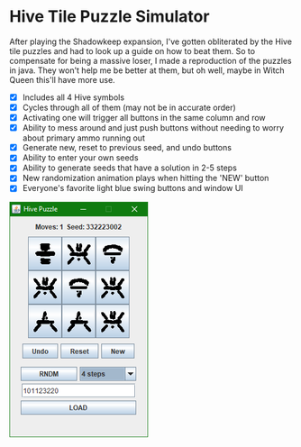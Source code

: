 # Hive Tile Puzzle Simulator
After playing the Shadowkeep expansion, I've gotten obliterated by the Hive tile puzzles and had to look up a guide on how to beat them.
So to compensate for being a massive loser, I made a reproduction of the puzzles in java. They won't help me be better at them, but oh well, maybe in Witch Queen this'll have more use.
- [X] Includes all 4 Hive symbols
- [X] Cycles through all of them (may not be in accurate order)
- [X] Activating one will trigger all buttons in the same column and row
- [X] Ability to mess around and just push buttons without needing to worry about primary ammo running out
- [X] Generate new, reset to previous seed, and undo buttons
- [X] Ability to enter your own seeds
- [X] Ability to generate seeds that have a solution in 2-5 steps
- [X] New randomization animation plays when hitting the 'NEW' button
- [X] Everyone's favorite light blue swing buttons and window UI

![screenshot](https://github.com/QuaziK/Hive-Puzzle-Sim/blob/main/screenshot.png)
